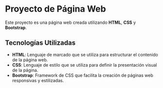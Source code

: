 # Proyecto de Página Web

Este proyecto es una página web creada utilizando **HTML**, **CSS** y **Bootstrap**.

## Tecnologías Utilizadas

- **HTML**: Lenguaje de marcado que se utiliza para estructurar el contenido de la página web.
- **CSS**: Lenguaje de estilo que se utiliza para definir la presentación visual de la página.
- **Bootstrap**: Framework de CSS que facilita la creación de páginas web responsivas y estilizadas.
